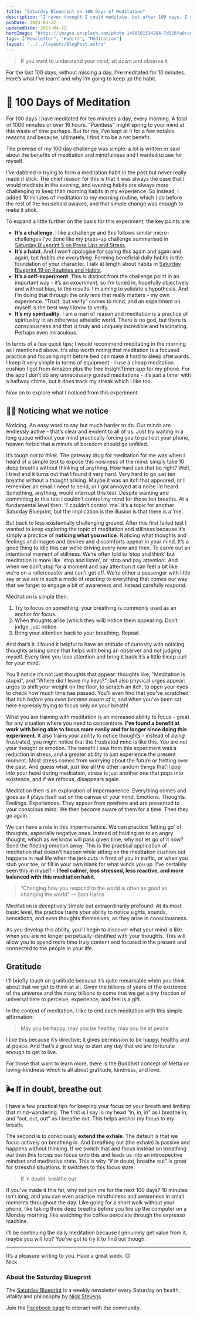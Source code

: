 ```yaml
---
title: "Saturday Blueprint on 100 Days of Meditation"
description: "I never thought I could meditate, but after 100 days, I changed my mind."
pubDate: 2023-04-22
updatedDate: 2023-04-22
heroImage: "https://images.unsplash.com/photo-1458501534264-7d326fa0ca04?crop=entropy&cs=tinysrgb&fit=max&fm=jpg&ixid=MnwxMTc3M3wwfDF8c2VhcmNofDExMHx8bWVkaXRhdGlvbnxlbnwwfHx8fDE2ODE4Mzc5Njk&ixlib=rb-4.0.3&q=80&w=2000"
tags: ["Newsletter", "Habits", "Meditation"]
layout: '../../layouts/BlogPost.astro'
---
```


<blockquote>If you want to understand your mind, sit down and observe it</blockquote><p>For the last 100 days, without missing a day, I’ve meditated for 10 minutes. Here’s what I’ve learnt and why I’m going to keep up the habit.</p><h1 id="%F0%9F%92%AF-100-days-of-meditation">💯 100 Days of Meditation</h1><p>For 100 days I have meditated for ten minutes a day, every morning. A total of 1000 minutes or over 16 hours. “Pointless” might spring to your mind at this waste of time perhaps. But for me, I’ve kept at it for a few notable reasons and because, ultimately, I find it to be a net benefit.</p><p>The premise of my 100 day challenge was simple: a lot is written or said about the benefits of meditation and mindfulness and I wanted to see for myself.</p><p>I’ve dabbled in trying to form a meditation habit in the past but never really made it stick. The chief reason for this is that it was always the case that I would meditate in the evening, and evening habits are always more challenging to keep than morning habits in my experience. So instead, I added 10 minutes of meditation to my morning routine, which I do before the rest of the household awakes, and that simple change was enough to make it stick.</p><p>To expand a little further on the basis for this experiment, the key points are:</p><ul><li><strong>It’s a challenge</strong>. I like a challenge and this follows similar micro-challenges I’ve done like my press-up challenge summarised in <a href="/blog/saturday-blueprint-on-press-ups-and-stress/">Saturday Blueprint 5 on Press Ups and Stress</a>.</li><li><strong>It’s a habit</strong>. And I won’t apologise for saying this again and again and again, but <em>habits are everything</em>. Forming beneficial daily habits is the foundation of your character. I talk at length about habits in <a href="/blog/saturday-blueprint-on-habits-and-routines/">Saturday Blueprint 19 on Routines and Habits</a>.</li><li><strong>It’s a self-experiment</strong>. This is distinct from the challenge point in an important way - it’s an <em>experiment</em>, so I’m tuned in, hopefully objectively and without bias, to the results. I’m aiming to validate a hypothesis. And I’m doing that through the only lens that really matters - my own experience. “Trust, but verify” comes to mind, and an experiment on myself is the best way I know to verify.</li><li><strong>It’s my spirituality</strong>. I am a man of reason and meditation is a practice of spirituality in an otherwise atheistic world. There is no god, but there is consciousness and that is truly and uniquely incredible and fascinating. Perhaps even miraculous.</li></ul><p>In terms of a few quick tips; I would recommend meditating in the morning as I mentioned above. It’s also worth noting that meditation is a focused practice and focusing right before bed can make it hard to sleep afterwards. I keep it very simple in terms of equipment - I use a cheap meditation cushion I got from Amazon plus the free InsightTimer app for my phone. For the app I don’t do any unnecessary guided meditations - it’s just a timer with a halfway chime, but it does track my streak which I like too.</p><p>Now on to explore what I noticed from this experiment.</p><h2 id="%F0%9F%A7%98%E2%80%8D%E2%99%82%EF%B8%8F-noticing-what-we-notice">🧘‍♂️ Noticing what we notice</h2><p>Noticing. An easy word to say but much harder to do. Our minds are endlessly active - that’s clear and evident to all of us. Just try waiting in a long queue without your mind practically forcing you to pull out your phone, heaven forbid that a minute of boredom should go unfilled.</p><p>It’s tough <em>not to think</em>. The gateway drug for meditation for me was when I heard of a simple test to expose this noisiness of the mind: simply take 10 deep breaths without thinking of anything. How hard can that be right? Well, I tried and it turns out that I found it very hard. Very hard to go just ten breaths without a thought arising. Maybe it was an itch that appeared, or I remember an email I need to send, or I got annoyed at a noise I’d heard. Something, anything, would interrupt this test. Despite wanting and committing to this test I couldn’t control my mind for those ten breaths. At a fundamental level then: ‘I’ couldn’t control ‘me’. It’s a topic for another Saturday Blueprint, but the implication is the illusion is that there is a ‘me’.</p><p>But back to less existentially challenging ground. After this first failed test I wanted to keep exploring the topic of meditation and stillness because it’s simply a practice of <strong>noticing what you notice</strong>. Noticing what thoughts and feelings and images and desires and discomforts appear in your mind. It’s a good thing to idle this car we’re driving every now and then. To carve out an intentional moment of stillness. We’re often told to ‘stop and think’ but meditation is more like ´stop and listen’, or ‘stop and pay attention’. And when we don’t stop for a moment and pay attention it can feel a bit like we’re on a rollercoaster and can’t get off. We’re either a passenger with little say or we are in such a mode of <em>reacting</em> to everything that comes our way that we forget to engage a bit of awareness and instead carefully <em>respond</em>.</p><p>Meditation is simple then:</p><ol><li>Try to focus on something, your breathing is commonly used as an anchor for focus.</li><li>When thoughts arise (which they will) notice them appearing. Don’t judge, just notice.</li><li>Bring your attention back to your breathing. Repeat.</li></ol><p>And that’s it. I found it helpful to have an attitude of curiosity with noticing thoughts arising since that helps with being an observer and not judging myself. Every time you lose attention and bring it back it’s a little bicep curl for your mind.</p><p>You’ll notice it’s not just thoughts that appear: thoughts like, “Meditation is stupid”, and “Where did I leave my keys?”; but also physical urges appear: urges to shift your weight on the floor, to scratch an itch, to open your eyes to check how much time has passed. You’ll even find that you’ve scratched that itch <em>before you even became aware of it</em>, and when you’ve been sat here expressly trying to focus only on your breath!</p><p>What you are training with meditation is an increased ability to focus - great for any situation where you need to concentrate. <strong>I’ve found a benefit at work with being able to focus more easily and for longer since doing this experiment</strong>. It also trains your ability to notice thoughts - instead of <em>being</em> frustrated, you might notice that the frustrated mind is like this. <em>You</em> are not your thought or emotion. The benefit I saw from this experiment was a reduction in stress, and a greater ability to just experience the present moment. Most stress comes from worrying about the future or fretting over the past. And guess what, just like all the other random things that’ll pop into your head during meditation, stress is just another one that pops into existence, and if we refocus, disappears again.</p><p>Meditation then is an exploration of impermanence. Everything comes and goes as it plays itself out on the canvas of your mind. Emotions. Thoughts. Feelings. Experiences. They appear from nowhere and are presented to your conscious mind. We then become aware of them for a time. Then they go again.</p><p>We can have a role in this impermanence. We can practice 'letting go' of thoughts, especially negative ones. Instead of holding on to an angry thought, which as we know will pass given time, why not let go of it now? Send the fleeting emotion away. This is the practical application of meditation that doesn't happen while sitting on the meditation cushion but happens in real life when the jerk cuts in front of you in traffic, or when you stub your toe, or fill in your own blank for what winds you up. I've certainly seen this in myself - <strong>I feel calmer, less stressed, less reactive, and more balanced with this meditation habit</strong>.</p><blockquote>“Changing how you respond to the world is often as good as changing the world” — Sam Harris</blockquote><p>Meditation is deceptively simple but extraordinarily profound. At its most basic level, the practice trains your ability to notice sights, sounds, sensations, and even thoughts themselves, as they arise in consciousness.</p><p>As you develop this ability, you’ll begin to discover what your mind is like when you are no longer perpetually identified with your thoughts. This will allow you to spend more time truly content and focused in the present and connected to the people in your life.</p><h2 id="gratitude">Gratitude</h2><p>I’ll briefly touch on gratitude because it’s quite remarkable when you think about that we get to think at all. Given the billions of years of the existence of the universe and the many billions to come that we get a tiny fraction of universal time to perceive, experience, and feel is a gift.</p><p>In the context of meditation, I like to end each meditation with this simple affirmation:</p><blockquote>May<em> </em>you be happy, may you be healthy, may you be at peace</blockquote><p>I like this because it’s directive; it gives permission to be happy, healthy and at peace. And that’s a great way to start any day that we are fortunate enough to get to live.</p><p>For those that want to learn more, there is the Buddhist concept of Metta or loving-kindness which is all about gratitude, kindness, and love.</p><h2 id="%F0%9F%8C%AC%EF%B8%8F-if-in-doubt-breathe-out">🌬️ If in doubt, breathe out</h2><p>I have a few practical tips for keeping your focus on your breath and limiting that mind-wandering. The first is I say in my head “in, in, in” as I breathe in, and “out, out, out” as I breathe out. This helps anchor my focus to my breath.</p><p>The second is to consciously <strong>extend the exhale</strong>. The default is that we focus actively on breathing in. And breathing out (the exhale) is passive and happens without thinking. If we switch that and focus instead on breathing <em>out</em> then this forces our focus onto this and leads us into an introspective mindset and meditative state. This is why “if in doubt, breathe out” is great for stressful situations. It switches to this focus state.</p><blockquote>If in doubt, breathe out</blockquote><p>If you’ve made it this far, why not join me for the next 100 days? 10 minutes isn’t long, and you can even practice mindfulness and awareness in small moments throughout the day. Like going for a short walk without your phone, like taking three deep breaths before you fire up the computer on a Monday morning, like watching the coffee percolate through the expresso machine.</p><p>I’ll be continuing the daily meditation because I genuinely get value from it, maybe you will too? You’ve got to try it to find out though.</p><hr><p>It’s a pleasure writing to you. Have a great week. 😊<br>Nick</p><h3 id="about-the-saturday-blueprint">About the Saturday Blueprint</h3><p>The <a href="/blog/newsletter/">Saturday Blueprint</a> is a weekly newsletter every Saturday on health, vitality and philosophy by <a href="/blog/">Nick Stevens</a>.</p><p>Join the <a href="https://www.facebook.com/devonblueprint/">Facebook page</a> to interact with the community.</p>